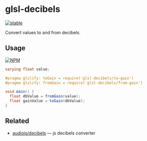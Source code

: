 # glsl-decibels

[![stable](http://badges.github.io/stability-badges/dist/stable.svg)](http://github.com/badges/stability-badges)

Convert values to and from decibels.

## Usage

[![NPM](https://nodei.co/npm/glsl-decibels.png)](https://nodei.co/npm/glsl-decibels/)

```glsl
varying float value;

#pragma glslify: toGain = require('glsl-decibels/to-gain')
#pragma glslify: fromGain = require('glsl-decibels/from-gain')

void main() {
  float dbValue = fromGain(value);
  float gainValue = toGain(dbValue);
}
```

## Related

* [audiojs/decibels](https://github.com/audiojs/decibels) — js decibels converter
